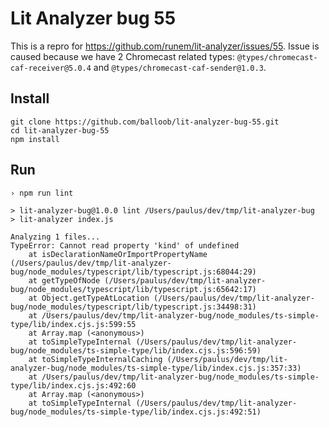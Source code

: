 # Lit Analyzer bug 55

This is a repro for https://github.com/runem/lit-analyzer/issues/55. Issue is caused because we have 2 Chromecast related types: 
`@types/chromecast-caf-receiver@5.0.4` and `@types/chromecast-caf-sender@1.0.3`.

## Install

```
git clone https://github.com/balloob/lit-analyzer-bug-55.git
cd lit-analyzer-bug-55
npm install
```

## Run

```
› npm run lint

> lit-analyzer-bug@1.0.0 lint /Users/paulus/dev/tmp/lit-analyzer-bug
> lit-analyzer index.js

Analyzing 1 files...
TypeError: Cannot read property 'kind' of undefined
    at isDeclarationNameOrImportPropertyName (/Users/paulus/dev/tmp/lit-analyzer-bug/node_modules/typescript/lib/typescript.js:68044:29)
    at getTypeOfNode (/Users/paulus/dev/tmp/lit-analyzer-bug/node_modules/typescript/lib/typescript.js:65642:17)
    at Object.getTypeAtLocation (/Users/paulus/dev/tmp/lit-analyzer-bug/node_modules/typescript/lib/typescript.js:34498:31)
    at /Users/paulus/dev/tmp/lit-analyzer-bug/node_modules/ts-simple-type/lib/index.cjs.js:599:55
    at Array.map (<anonymous>)
    at toSimpleTypeInternal (/Users/paulus/dev/tmp/lit-analyzer-bug/node_modules/ts-simple-type/lib/index.cjs.js:596:59)
    at toSimpleTypeInternalCaching (/Users/paulus/dev/tmp/lit-analyzer-bug/node_modules/ts-simple-type/lib/index.cjs.js:357:33)
    at /Users/paulus/dev/tmp/lit-analyzer-bug/node_modules/ts-simple-type/lib/index.cjs.js:492:60
    at Array.map (<anonymous>)
    at toSimpleTypeInternal (/Users/paulus/dev/tmp/lit-analyzer-bug/node_modules/ts-simple-type/lib/index.cjs.js:492:51)
```
